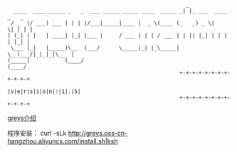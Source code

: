 ```
                                                        _
  ____  ____ _____ _   _  ___ _____ _____ ____  _____ _| |_ ___  ____  _   _
 / _  |/ ___) ___ | | | |/___|_____|____ |  _ \(____ (_   _) _ \|    \| | | |
( (_| | |   | ____| |_| |___ |     / ___ | | | / ___ | | || |_| | | | | |_| |
 \___ |_|   |_____)\__  (___/      \_____|_| |_\_____|  \__)___/|_|_|_|\__  |
(_____|           (____/                                              (____/
                                                      +-+-+-+-+-+-+-+-+-+-+-+
                                                      |v|e|r|s|i|o|n|:|1|.|5|
                                                      +-+-+-+-+-+-+-+-+-+-+-+
```
[greys介绍](https://github.com/chengtongda/greys-anatomy/wiki/Greys-Anatomy)

程序安装：
curl -sLk http://greys.oss-cn-hangzhou.aliyuncs.com/install.sh|ksh
